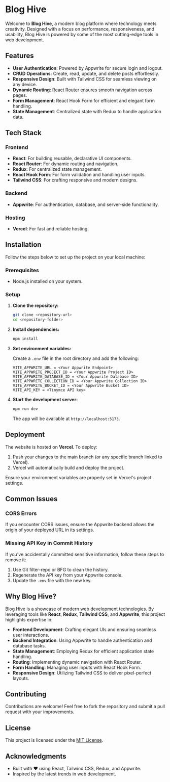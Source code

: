 # Blog Hive

Welcome to **Blog Hive**, a modern blog platform where technology meets creativity. Designed with a focus on performance, responsiveness, and usability, Blog Hive is powered by some of the most cutting-edge tools in web development.

## Features

- **User Authentication**: Powered by Appwrite for secure login and logout.
- **CRUD Operations**: Create, read, update, and delete posts effortlessly.
- **Responsive Design**: Built with Tailwind CSS for seamless viewing on any device.
- **Dynamic Routing**: React Router ensures smooth navigation across pages.
- **Form Management**: React Hook Form for efficient and elegant form handling.
- **State Management**: Centralized state with Redux to handle application data.

## Tech Stack

### Frontend

- **React**: For building reusable, declarative UI components.
- **React Router**: For dynamic routing and navigation.
- **Redux**: For centralized state management.
- **React Hook Form**: For form validation and handling user inputs.
- **Tailwind CSS**: For crafting responsive and modern designs.

### Backend

- **Appwrite**: For authentication, database, and server-side functionality.

### Hosting

- **Vercel**: For fast and reliable hosting.

## Installation

Follow the steps below to set up the project on your local machine:

### Prerequisites

- Node.js installed on your system.

### Setup

1. **Clone the repository:**

   ```bash
   git clone <repository-url>
   cd <repository-folder>
   ```

2. **Install dependencies:**

   ```bash
   npm install
   ```

3. **Set environment variables:**

   Create a `.env` file in the root directory and add the following:

   ```plaintext
   VITE_APPWRITE_URL = <Your Appwrite Endpoint>
   VITE_APPWRITE_PROJECT_ID = <Your Appwrite Project ID>
   VITE_APPWRITE_DATABASE_ID = <Your Appwrite Database ID>
   VITE_APPWRITE_COLLECTION_ID = <Your Appwrite Collection ID>
   VITE_APPWRITE_BUCKET_ID = <Your Appwrite Bucket ID>
   VITE_API_KEY = <Tinymce API key>
   ```

4. **Start the development server:**

   ```bash
   npm run dev
   ```

   The app will be available at `http://localhost:5173`.

## Deployment

The website is hosted on **Vercel**. To deploy:

1. Push your changes to the main branch (or any specific branch linked to Vercel).
2. Vercel will automatically build and deploy the project.

Ensure your environment variables are properly set in Vercel's project settings.

## Common Issues

### CORS Errors

If you encounter CORS issues, ensure the Appwrite backend allows the origin of your deployed URL in its settings.

### Missing API Key in Commit History

If you've accidentally committed sensitive information, follow these steps to remove it:

1. Use Git filter-repo or BFG to clean the history.
2. Regenerate the API key from your Appwrite console.
3. Update the `.env` file with the new key.

## Why Blog Hive?

Blog Hive is a showcase of modern web development technologies. By leveraging tools like **React**, **Redux**, **Tailwind CSS**, and **Appwrite**, this project highlights expertise in:

- **Frontend Development**: Crafting elegant UIs and ensuring seamless user interactions.
- **Backend Integration**: Using Appwrite to handle authentication and database tasks.
- **State Management**: Employing Redux for efficient application state handling.
- **Routing**: Implementing dynamic navigation with React Router.
- **Form Handling**: Managing user inputs with React Hook Form.
- **Responsive Design**: Utilizing Tailwind CSS to deliver pixel-perfect layouts.

## Contributing

Contributions are welcome! Feel free to fork the repository and submit a pull request with your improvements.

## License

This project is licensed under the [MIT License](LICENSE).

## Acknowledgments

- Built with ❤️ using React, Tailwind CSS, Redux, and Appwrite.
- Inspired by the latest trends in web development.
